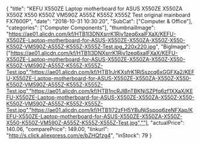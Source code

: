 {
	"title": "KEFU X550ZE Laptop motherboard for ASUS X550ZE X550ZA X550Z X550 K550Z VM590Z A555Z K555Z X555Z Test original mainboard FX7600P",
	"date": "2018-10-31 10:30:20",
	"SubCat": ["Computer & Office"],
	"categories": ["Computer Components"],
	"thumbnailImage": "https://ae01.alicdn.com/kf/HTB1l3DNXsrrK1Rjy1zeq6xalFXaX/KEFU-X550ZE-Laptop-motherboard-for-ASUS-X550ZE-X550ZA-X550Z-X550-K550Z-VM590Z-A555Z-K555Z-X555Z-Test.jpg_220x220.jpg",
	"BigImage": ["https://ae01.alicdn.com/kf/HTB1l3DNXsrrK1Rjy1zeq6xalFXaX/KEFU-X550ZE-Laptop-motherboard-for-ASUS-X550ZE-X550ZA-X550Z-X550-K550Z-VM590Z-A555Z-K555Z-X555Z-Test.jpg","https://ae01.alicdn.com/kf/HTB1rJrKXsfrK1RjSszcq6xGGFXa2/KEFU-X550ZE-Laptop-motherboard-for-ASUS-X550ZE-X550ZA-X550Z-X550-K550Z-VM590Z-A555Z-K555Z-X555Z-Test.jpg","https://ae01.alicdn.com/kf/HTB1ncRJlBnTBKNjSZPfq6zf1XXaX/KEFU-X550ZE-Laptop-motherboard-for-ASUS-X550ZE-X550ZA-X550Z-X550-K550Z-VM590Z-A555Z-K555Z-X555Z-Test.jpg","https://ae01.alicdn.com/kf/HTB1l72zFH5YBuNjSspoq6zeNFXap/KEFU-X550ZE-Laptop-motherboard-for-ASUS-X550ZE-X550ZA-X550Z-X550-K550Z-VM590Z-A555Z-K555Z-X555Z-Test.jpg",""],
	"actualPrice": 140.06,
	"comparePrice": 149.00,
	"linkurl": "http://s.click.aliexpress.com/e/bZHQfzg4",
	"inStock": 79
}
